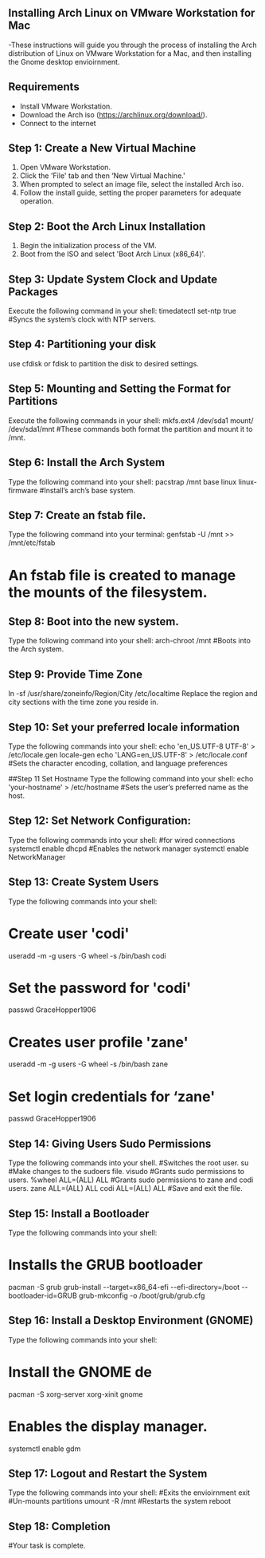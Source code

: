 ## Installing Arch Linux on VMware Workstation for Mac

-These instructions will guide you through the process of installing the Arch distribution of Linux on VMware Workstation for a Mac, and then installing the Gnome desktop envioirnment. 

## Requirements

- Install VMware Workstation.
- Download the Arch iso (https://archlinux.org/download/).
- Connect to the internet

## Step 1: Create a New Virtual Machine

1. Open VMware Workstation.
2. Click the 'File' tab and then ‘New Virtual Machine.'
3. When prompted to select an image file, select the installed Arch iso.
4. Follow the install guide, setting the proper parameters for adequate operation. 

## Step 2: Boot the Arch Linux Installation

1. Begin the initialization process of the VM.
2. Boot from the ISO and select 'Boot Arch Linux (x86_64)'.

## Step 3: Update System Clock and Update Packages

Execute the following command in your shell:
timedatectl set-ntp true #Syncs the system’s clock with NTP servers. 

## Step 4: Partitioning your disk
use cfdisk or fdisk to partition the disk to desired settings.

## Step 5: Mounting and Setting the Format for Partitions
Execute the following commands in your shell:
mkfs.ext4 /dev/sda1
mount/ /dev/sda1/mnt 
#These commands both format the partition and mount it to /mnt. 

## Step 6: Install the Arch System
Type the following command into your shell:
pacstrap /mnt base linux linux-firmware
#Install’s arch’s base system.

## Step 7: Create an fstab file.
Type the following command into your terminal:
genfstab -U /mnt >> /mnt/etc/fstab
# An fstab file is created to manage the mounts of the filesystem. 

## Step 8: Boot into the new system. 
Type the following command into your shell:
arch-chroot /mnt
#Boots into the Arch system.

## Step 9: Provide Time Zone
ln -sf /usr/share/zoneinfo/Region/City /etc/localtime
Replace the region and city sections with the time zone you reside in.

## Step 10: Set your preferred locale information
Type the following commands into your shell:
echo 'en_US.UTF-8 UTF-8' > /etc/locale.gen
locale-gen
echo 'LANG=en_US.UTF-8' > /etc/locale.conf
#Sets the character encoding, collation, and language preferences

##Step 11 Set Hostname 
Type the following command into your shell: 
echo 'your-hostname' > /etc/hostname
#Sets the user’s preferred name as the host. 

## Step 12: Set Network Configuration:
Type the following commands into your shell: 
#for wired connections
systemctl enable dhcpd
#Enables the network manager
systemctl enable NetworkManager 

## Step 13: Create System Users
Type the following commands into your shell:
# Create user 'codi'
useradd -m -g users -G wheel -s /bin/bash codi
# Set the password for 'codi'
passwd GraceHopper1906
# Creates user profile 'zane'
useradd -m -g users -G wheel -s /bin/bash zane
# Set login credentials for ‘zane'
passwd GraceHopper1906

## Step 14: Giving Users Sudo Permissions
Type the following commands into your shell.
#Switches the root user.
su
#Make changes to the sudoers file.
visudo
#Grants sudo permissions to users.
%wheel ALL=(ALL) ALL
#Grants sudo permissions to zane and codi users.
zane ALL=(ALL) ALL
codi ALL=(ALL) ALL
#Save and exit the file. 

## Step 15: Install a Bootloader
Type the following commands into your shell:
# Installs the GRUB bootloader
pacman -S grub
grub-install --target=x86_64-efi --efi-directory=/boot --bootloader-id=GRUB
grub-mkconfig -o /boot/grub/grub.cfg

## Step 16: Install a Desktop Environment (GNOME)
Type the following commands into your shell:
# Install the GNOME de
pacman -S xorg-server xorg-xinit gnome

# Enables the display manager. 
systemctl enable gdm

## Step 17: Logout and Restart the System
Type the following commands into your shell:
#Exits the envioirnment
exit
#Un-mounts partitions
umount -R /mnt
#Restarts the system
reboot

## Step 18: Completion
#Your task is complete. 










